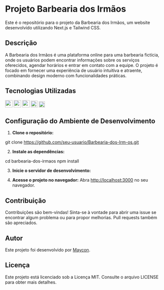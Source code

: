 # Projeto Barbearia dos Irmãos

Este é o repositório para o projeto da Barbearia dos Irmãos, um website desenvolvido utilizando Next.js e Tailwind CSS.

## Descrição
A Barbearia dos Irmãos é uma plataforma online para uma barbearia fictícia, onde os usuários podem encontrar informações sobre os serviços oferecidos, agendar horários e entrar em contato com a equipe. O projeto é focado em fornecer uma experiência de usuário intuitiva e atraente, combinando design moderno com funcionalidades práticas.

## Tecnologias Utilizadas

<div>
  <img src="https://cdn.jsdelivr.net/gh/devicons/devicon@latest/icons/nextjs/nextjs-original.svg" width='24' />
  <img src="https://cdn.jsdelivr.net/gh/devicons/devicon@latest/icons/react/react-original.svg" width='24' />
  <img src="https://cdn.jsdelivr.net/gh/devicons/devicon@latest/icons/tailwindcss/tailwindcss-original.svg" width='24' />
  <img src="https://cdn.jsdelivr.net/gh/devicons/devicon@latest/icons/nodejs/nodejs-original.svg" width='22' />
  <img src="https://cdn.jsdelivr.net/gh/devicons/devicon@latest/icons/pnpm/pnpm-original.svg" width='20' />
</div>

## Configuração do Ambiente de Desenvolvimento

1. **Clone o repositório:**

git clone https://github.com/seu-usuario/Barbearia-dos-Irm-os.git


2. **Instale as dependências:**

cd barbearia-dos-irmaos
npm install


3. **Inicie o servidor de desenvolvimento:**


4. **Acesse o projeto no navegador:**
Abra [http://localhost:3000](http://localhost:3000) no seu navegador.

## Contribuição

Contribuições são bem-vindas! Sinta-se à vontade para abrir uma issue se encontrar algum problema ou para propor melhorias. Pull requests também são apreciados.

## Autor

Este projeto foi desenvolvido por [Maycon](https://github.com/mayconjzj).

## Licença

Este projeto está licenciado sob a Licença MIT. Consulte o arquivo LICENSE para obter mais detalhes.
